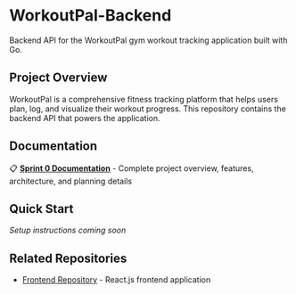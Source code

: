 # WorkoutPal-Backend

Backend API for the WorkoutPal gym workout tracking application built with Go.

## Project Overview

WorkoutPal is a comprehensive fitness tracking platform that helps users plan, log, and visualize their workout progress. This repository contains the backend API that powers the application.

## Documentation

📋 **[Sprint 0 Documentation](./sprint0.md)** - Complete project overview, features, architecture, and planning details

## Quick Start

*Setup instructions coming soon*

## Related Repositories

- [Frontend Repository](https://github.com/Onyelechie/WorkoutPal-Frontend) - React.js frontend application